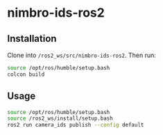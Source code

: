 # nimbro-ids-ros2

## Installation

Clone into `/ros2_ws/src/nimbro-ids-ros2`. Then run:

```bash
source /opt/ros/humble/setup.bash
colcon build
```

## Usage

```bash
source /opt/ros/humble/setup.bash
source /ros2_ws/install/setup.bash
ros2 run camera_ids publish --config default
```
